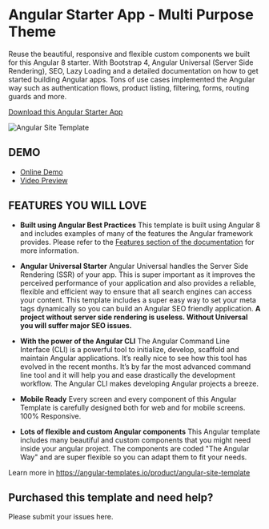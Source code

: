 # Angular Starter App - Multi Purpose Theme

Reuse the beautiful, responsive and flexible custom components we built for this Angular 8 starter. With Bootstrap 4, Angular Universal (Server Side Rendering), SEO, Lazy Loading and a detailed documentation on how to get started building Angular apps. Tons of use cases implemented the Angular way such as authentication flows, product listing, filtering, forms, routing guards and more.

[Download this Angular Starter App](https://angular-templates.io/product/angular-site-template) 


![Angular Site Template](https://angular-templates.s3-us-west-2.amazonaws.com/angular-site-template/angular-site-template-showcase.jpg "Angular Site Template")


## DEMO
- [Online Demo](https://angular-templates.io/product/angular-site-template/full-preview)
- [Video Preview](https://youtu.be/hbYQR1oIrjw)

## FEATURES YOU WILL LOVE

- **Built using Angular Best Practices**
This template is built using Angular 8 and includes examples of many of the features the Angular framework provides. Please refer to the [Features section of the documentation](https://site-template-doc.angular-templates.io/features) for more information.

- **Angular Universal Starter**
Angular Universal handles the Server Side Rendering (SSR) of your app. This is super important as it improves the perceived performance of your application and also provides a reliable, flexible and efficient way to ensure that all search engines can access your content. This template includes a super easy way to set your meta tags dynamically so you can build an Angular SEO friendly application. **A project without server side rendering is useless. Without Universal you will suffer major SEO issues.**

- **With the power of the Angular CLI**
The Angular Command Line Interface (CLI) is a powerful tool to initialize, develop, scaffold and maintain Angular applications. It’s really nice to see how this tool has evolved in the recent months. It’s by far the most advanced command line tool and it will help you and ease drastically the development workflow. The Angular CLI makes developing Angular projects a breeze.

- **Mobile Ready**
Every screen and every component of this Angular Template is carefully designed both for web and for mobile screens. 100% Responsive.

- **Lots of flexible and custom Angular components**
This Angular template includes many beautiful and custom components that you might need inside your angular project. The components are coded "The Angular Way" and are super flexible so you can adapt them to fit your needs.

Learn more in https://angular-templates.io/product/angular-site-template

## Purchased this template and need help?
Please submit your issues here.
